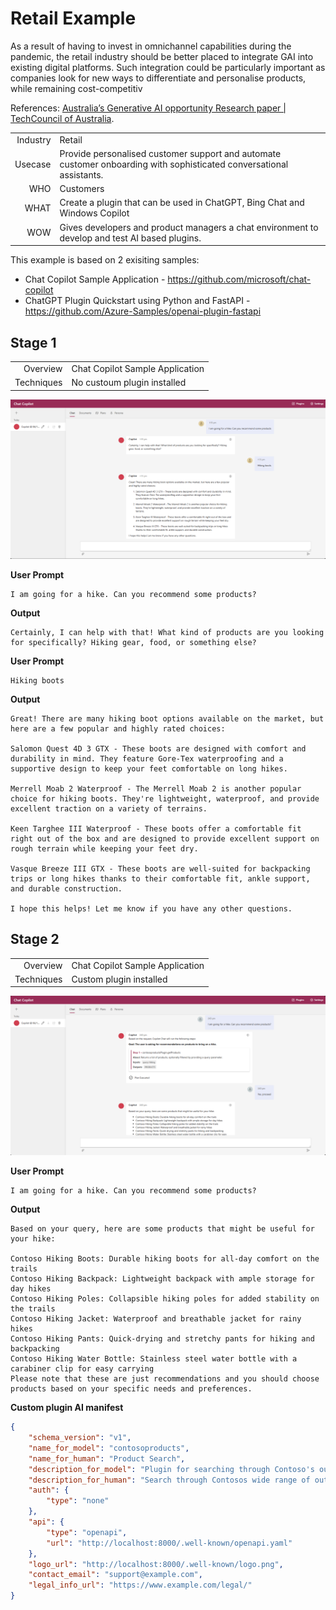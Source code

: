 # Retail Example

As a result of having to invest in omnichannel capabilities during the 
pandemic, the retail industry should be better placed to integrate 
GAI into existing digital platforms. Such integration could be 
particularly important as companies look for new ways to 
differentiate and personalise products, while remaining cost-competitiv

References: [Australia’s Generative AI opportunity Research paper | TechCouncil of Australia](https://techcouncil.com.au/wp-content/uploads/2023/07/230714-Australias-Gen-AI-Opportunity-Final-report-vF4.pdf).


| | |
| -: | :- |
| Industry | Retail |
| Usecase  | Provide personalised customer support and automate customer onboarding with sophisticated conversational assistants. |
| WHO | Customers |
| WHAT | Create a plugin that can be used in ChatGPT, Bing Chat and Windows Copilot |
| WOW | Gives developers and product managers a chat environment to develop and test AI based plugins. |

This example is based on 2 exisiting samples:

- Chat Copilot Sample Application - https://github.com/microsoft/chat-copilot
- ChatGPT Plugin Quickstart using Python and FastAPI - https://github.com/Azure-Samples/openai-plugin-fastapi


## Stage 1
| | |
| -: | :- |
| Overview | Chat Copilot Sample Application |
| Techniques | No custoum plugin installed |

![Chat Copilot](./retail1.png "Chat Copilot")

**User Prompt**

```text
I am going for a hike. Can you recommend some products?
```

**Output**

```text
Certainly, I can help with that! What kind of products are you looking for specifically? Hiking gear, food, or something else?
```

**User Prompt**

```text
Hiking boots
```

**Output**

```text
Great! There are many hiking boot options available on the market, but here are a few popular and highly rated choices:

Salomon Quest 4D 3 GTX - These boots are designed with comfort and durability in mind. They feature Gore-Tex waterproofing and a supportive design to keep your feet comfortable on long hikes.

Merrell Moab 2 Waterproof - The Merrell Moab 2 is another popular choice for hiking boots. They're lightweight, waterproof, and provide excellent traction on a variety of terrains.

Keen Targhee III Waterproof - These boots offer a comfortable fit right out of the box and are designed to provide excellent support on rough terrain while keeping your feet dry.

Vasque Breeze III GTX - These boots are well-suited for backpacking trips or long hikes thanks to their comfortable fit, ankle support, and durable construction.

I hope this helps! Let me know if you have any other questions.
```

## Stage 2
| | |
| -: | :- |
| Overview | Chat Copilot Sample Application |
| Techniques | Custom plugin installed |

![Chat Copilot](./retail2.png "Chat Copilot")

**User Prompt**

```text
I am going for a hike. Can you recommend some products?
```

**Output**

```text
Based on your query, here are some products that might be useful for your hike:

Contoso Hiking Boots: Durable hiking boots for all-day comfort on the trails
Contoso Hiking Backpack: Lightweight backpack with ample storage for day hikes
Contoso Hiking Poles: Collapsible hiking poles for added stability on the trails
Contoso Hiking Jacket: Waterproof and breathable jacket for rainy hikes
Contoso Hiking Pants: Quick-drying and stretchy pants for hiking and backpacking
Contoso Hiking Water Bottle: Stainless steel water bottle with a carabiner clip for easy carrying
Please note that these are just recommendations and you should choose products based on your specific needs and preferences.
```

**Custom plugin AI manifest**

```json
{
    "schema_version": "v1",
    "name_for_model": "contosoproducts",
    "name_for_human": "Product Search",
    "description_for_model": "Plugin for searching through Contoso's outdoor and recreational products. Use it whenever a user asks about products or activities related to camping, hiking, climbing or camping.",
    "description_for_human": "Search through Contosos wide range of outdoor and recreational products",
    "auth": {
        "type": "none"
    },
    "api": {
        "type": "openapi",
        "url": "http://localhost:8000/.well-known/openapi.yaml"
    },
    "logo_url": "http://localhost:8000/.well-known/logo.png",
    "contact_email": "support@example.com",
    "legal_info_url": "https://www.example.com/legal/"
}
```